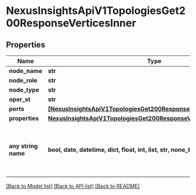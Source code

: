# NexusInsightsApiV1TopologiesGet200ResponseVerticesInner


## Properties
Name | Type | Description | Notes
------------ | ------------- | ------------- | -------------
**node_name** | **str** |  | [optional] 
**node_role** | **str** |  | [optional] 
**node_type** | **str** |  | [optional] 
**oper_st** | **str** |  | [optional] 
**ports** | [**[NexusInsightsApiV1TopologiesGet200ResponseVerticesInnerPortsInner]**](NexusInsightsApiV1TopologiesGet200ResponseVerticesInnerPortsInner.md) |  | [optional] 
**properties** | [**NexusInsightsApiV1TopologiesGet200ResponseVerticesInnerProperties**](NexusInsightsApiV1TopologiesGet200ResponseVerticesInnerProperties.md) |  | [optional] 
**any string name** | **bool, date, datetime, dict, float, int, list, str, none_type** | any string name can be used but the value must be the correct type | [optional]

[[Back to Model list]](../README.md#documentation-for-models) [[Back to API list]](../README.md#documentation-for-api-endpoints) [[Back to README]](../README.md)


